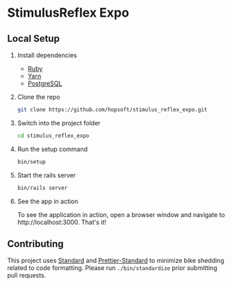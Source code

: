 # StimulusReflex Expo

## Local Setup

1. Install dependencies

   - [Ruby](https://www.ruby-lang.org/en/downloads/)
   - [Yarn](https://yarnpkg.com/lang/en/docs/install/#mac-stable)
   - [PostgreSQL](https://www.postgresql.org/download/)

1. Clone the repo

   ```sh
   git clone https://github.com/hopsoft/stimulus_reflex_expo.git
   ```

1. Switch into the project folder

   ```sh
   cd stimulus_reflex_expo
   ```

1. Run the setup command

   ```sh
   bin/setup
   ```

1. Start the rails server

   ```sh
   bin/rails server
   ```

1. See the app in action

   To see the application in action, open a browser window and navigate to http://localhost:3000. That's it!

## Contributing

This project uses [Standard](https://github.com/testdouble/standard)
and [Prettier-Standard](https://github.com/sheerun/prettier-standard) to minimize bike shedding related to code formatting.
Please run `./bin/standardize` prior submitting pull requests.
